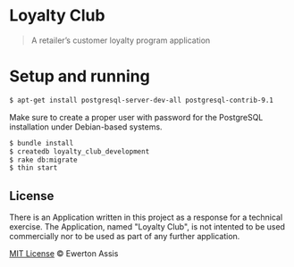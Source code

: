# Loyalty Club

> A retailer’s customer loyalty program application

# Setup and running

  ```sh
  $ apt-get install postgresql-server-dev-all postgresql-contrib-9.1
  ```

Make sure to create a proper user with password for the PostgreSQL installation under Debian-based systems.

  ```sh
  $ bundle install
  $ createdb loyalty_club_development
  $ rake db:migrate
  $ thin start
  ```

## License

There is an Application written in this project as a response for a technical exercise. The Application,
named "Loyalty Club", is not intented to be used commercially nor to be used as part of any further
application.

[MIT License](http://ewerton-araujo.mit-license.org/) &copy; Ewerton Assis
